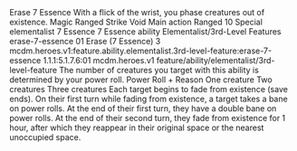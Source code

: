 <ability>
  <name>Erase</name>
  <cost>7 Essence</cost>
  <flavor>With a flick of the wrist, you phase creatures out of existence.</flavor>
  <keywords>
    <keyword>Magic</keyword>
    <keyword>Ranged</keyword>
    <keyword>Strike</keyword>
    <keyword>Void</keyword>
  </keywords>
  <type>Main action</type>
  <distance>Ranged 10</distance>
  <target>Special</target>
  <metadata>
    <class>elementalist</class>
    <cost>7 Essence</cost>
    <cost_amount>7</cost_amount>
    <cost_resource>Essence</cost_resource>
    <feature_type>ability</feature_type>
    <file_dpath>Elementalist/3rd-Level Features</file_dpath>
    <item_id>erase-7-essence</item_id>
    <item_index>01</item_index>
    <item_name>Erase (7 Essence)</item_name>
    <level>3</level>
    <scc>mcdm.heroes.v1:feature.ability.elementalist.3rd-level-feature:erase-7-essence</scc>
    <scdc>1.1.1:5.1.7.6:01</scdc>
    <source>mcdm.heroes.v1</source>
    <type>feature/ability/elementalist/3rd-level-feature</type>
  </metadata>
  <effects>
    <effect type="mundane" name="Special">The number of creatures you target with this ability is determined by your power roll.</effect>
    <effect type="roll">
      <roll>Power Roll + Reason</roll>
      <t1>One creature</t1>
      <t2>Two creatures</t2>
      <t3>Three creatures</t3>
    </effect>
    <effect type="mundane">Each target begins to fade from existence (save ends). On their first turn while fading from existence, a target takes a bane on power rolls. At the end of their first turn, they have a double bane on power rolls. At the end of their second turn, they fade from existence for 1 hour, after which they reappear in their original space or the nearest unoccupied space.</effect>
  </effects>
</ability>
